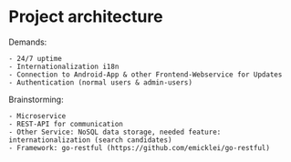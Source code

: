 # Project architecture

Demands:

	- 24/7 uptime
	- Internationalization i18n
	- Connection to Android-App & other Frontend-Webservice for Updates
	- Authentication (normal users & admin-users)

Brainstorming:

	- Microservice
	- REST-API for communication
	- Other Service: NoSQL data storage, needed feature: internationalization (search candidates)
	- Framework: go-restful (https://github.com/emicklei/go-restful)
